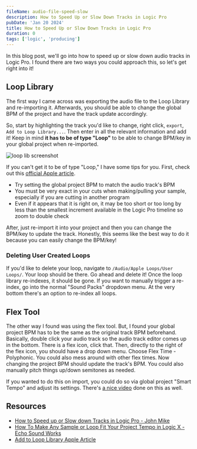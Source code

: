 ```yaml
---
fileName: audio-file-speed-slow
description: How to Speed Up or Slow Down Tracks in Logic Pro
pubDate: 'Jan 20 2024'
title: How to Speed Up or Slow Down Tracks in Logic Pro
duration: 0
tags: ['logic', 'producing']
---
```


In this blog post, we'll go into how to speed up or slow down audio tracks in Logic Pro. I found there are two ways you could approach this, so let's get right into it!

## Loop Library

The first way I came across was exporting the audio file to the Loop Library and re-importing it. Afterwards, you should be able to change the global BPM of the project and have the track update accordingly.

So, start by highlighting the track you'd like to change, right click, `export`, `Add to Loop Library...`. Then enter in all the relevant information and add it! Keep in mind **it has to be of type "Loop"** to be able to change BPM/key in your global project when re-imported.

![loop lib screenshot](/blog/audio-file-speed-slow/loop-lib.png)

If you can't get it to be of type "Loop," I have some tips for you. First, check out this [official Apple article](https://discussions.apple.com/thread/4724207?sortBy=best).

- Try setting the global project BPM to match the audio track's BPM
- You must be very exact in your cuts when making/pulling your sample, especially if you are cutting in another program
- Even if it appears that it is right on, it may be too short or too long by less than the smallest increment available in the Logic Pro timeline so zoom to double check

After, just re-import it into your project and then you can change the BPM/key to update the track. Honestly, this seems like the best way to do it because you can easily change the BPM/key!

### Deleting User Created Loops

If you'd like to delete your loop, navigate to `/Audio/Apple Loops/User Loops/`. Your loop should be there. Go ahead and delete it! Once the loop library re-indexes, it should be gone. If you want to manually trigger a re-index, go into the normal "Sound Packs" dropdown menu. At the very bottom there's an option to re-index all loops.

## Flex Tool

The other way I found was using the flex tool. But, I found your global project BPM has to be the same as the original track BPM beforehand. Basically, double click your audio track so the audio track editor comes up in the bottom. There is a flex icon, click that. Then, directly to the right of the flex icon, you should have a drop down menu. Choose Flex Time - Polyphonic. You could also mess around with other flex times. Now changing the project BPM should update the track's BPM. You could also manually pitch things up/down semitones as needed.

If you wanted to do this on import, you could do so via global project "Smart Tempo" and adjust its settings. There's [a nice video](https://youtu.be/fJjnx7HQq0w?si=UhTVZ7bSTWAQfqJm) done on this as well.

## Resources

- [How to Speed up or Slow down Tracks in Logic Pro - John Mike](https://www.youtube.com/watch?v=XGw9-VMSvzA)
- [How To Make Any Sample or Loop Fit Your Project Tempo in Logic X - Echo Sound Works](https://youtu.be/fJjnx7HQq0w?si=V0s55NaPvsjwklVq)
- [Add to Loop Library Apple Article](https://discussions.apple.com/thread/4724207?sortBy=best)